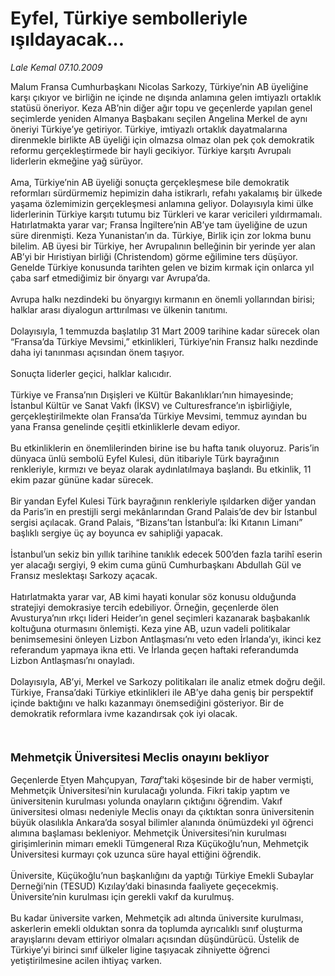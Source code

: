 # Eyfel, Türkiye sembolleriyle ışıldayacak...

*Lale Kemal 07.10.2009*

<div class="taraf_structure_2col_1zq">
<div class="margen_n">



 <p>Malum Fransa Cumhurbaşkanı Nicolas Sarkozy, Türkiye’nin AB üyeliğine karşı çıkıyor ve birliğin ne içinde ne dışında anlamına gelen imtiyazlı ortaklık statüsü öneriyor. Keza AB’nin diğer ağır topu ve geçenlerde yapılan genel seçimlerde yeniden Almanya Başbakanı seçilen Angelina Merkel de aynı öneriyi Türkiye’ye getiriyor. Türkiye, imtiyazlı ortaklık dayatmalarına direnmekle birlikte AB üyeliği için olmazsa olmaz olan pek çok demokratik reformu gerçekleştirmede bir hayli gecikiyor. Türkiye karşıtı Avrupalı liderlerin ekmeğine yağ sürüyor. <br/><br/>Ama, Türkiye’nin AB üyeliği sonuçta gerçekleşmese bile demokratik reformları sürdürmemiz hepimizin daha istikrarlı, refahı yakalamış bir ülkede yaşama özlemimizin gerçekleşmesi anlamına geliyor. Dolayısıyla kimi ülke liderlerinin Türkiye karşıtı tutumu biz Türkleri ve karar vericileri yıldırmamalı. Hatırlatmakta yarar var; Fransa İngiltere’nin AB’ye tam üyeliğine de uzun süre direnmişti. Keza Yunanistan’ın da. Türkiye, Birlik için zor lokma bunu bilelim. AB üyesi bir Türkiye, her Avrupalının belleğinin bir yerinde yer alan AB’yi bir Hıristiyan birliği (Christendom) görme eğilimine ters düşüyor. Genelde Türkiye konusunda tarihten gelen ve bizim kırmak için onlarca yıl çaba sarf etmediğimiz bir önyargı var Avrupa’da. <br/><br/>Avrupa halkı nezdindeki bu önyargıyı kırmanın en önemli yollarından birisi; halklar arası diyalogun arttırılması ve ülkenin tanıtımı. <br/><br/>Dolayısıyla, 1 temmuzda başlatılıp 31 Mart 2009 tarihine kadar sürecek olan “Fransa’da Türkiye Mevsimi,” etkinlikleri, Türkiye’nin Fransız halkı nezdinde daha iyi tanınması açısından önem taşıyor. <br/><br/>Sonuçta liderler geçici, halklar kalıcıdır. <br/><br/>Türkiye ve Fransa’nın Dışişleri ve Kültür Bakanlıkları’nın himayesinde; İstanbul Kültür ve Sanat Vakfı (İKSV) ve Culturesfrance’ın işbirliğiyle, gerçekleştirilmekte olan Fransa’da Türkiye Mevsimi, temmuz ayından bu yana Fransa genelinde çeşitli etkinliklerle devam ediyor. <br/><br/>Bu etkinliklerin en önemlilerinden birine ise bu hafta tanık oluyoruz. Paris’in dünyaca ünlü sembolü Eyfel Kulesi, dün itibariyle Türk bayrağının renkleriyle, kırmızı ve beyaz olarak aydınlatılmaya başlandı. Bu etkinlik, 11 ekim pazar gününe kadar sürecek. <br/><br/>Bir yandan Eyfel Kulesi Türk bayrağının renkleriyle ışıldarken diğer yandan da Paris’in en prestijli sergi mekânlarından Grand Palais’de dev bir İstanbul sergisi açılacak. Grand Palais, “Bizans’tan İstanbul’a: İki Kıtanın Limanı” başlıklı sergiye üç ay boyunca ev sahipliği yapacak. <br/><br/>İstanbul’un sekiz bin yıllık tarihine tanıklık edecek 500’den fazla tarihî eserin yer alacağı sergiyi, 9 ekim cuma günü Cumhurbaşkanı Abdullah Gül ve Fransız meslektaşı Sarkozy açacak. <br/><br/>Hatırlatmakta yarar var, AB kimi hayati konular söz konusu olduğunda stratejiyi demokrasiye tercih edebiliyor. Örneğin, geçenlerde ölen Avusturya’nın ırkçı lideri Heider’ın genel seçimleri kazanarak başbakanlık koltuğuna oturmasını önlemişti. Keza yine AB, uzun vadeli politikalar benimsemesini önleyen Lizbon Antlaşması’nı veto eden İrlanda’yı, ikinci kez referandum yapmaya ikna etti. Ve İrlanda geçen haftaki referandumda Lizbon Antlaşması’nı onayladı. <br/><br/>Dolayısıyla, AB’yi, Merkel ve Sarkozy politikaları ile analiz etmek doğru değil. Türkiye, Fransa’daki Türkiye etkinlikleri ile AB’ye daha geniş bir perspektif içinde baktığını ve halkı kazanmayı önemsediğini gösteriyor. Bir de demokratik reformlara ivme kazandırsak çok iyi olacak. <br/><b><br/><br/><br/><font size="4">Mehmetçik Üniversitesi Meclis onayını bekliyor</font></b> <br/><br/>Geçenlerde Etyen Mahçupyan, <i>Taraf</i>’taki köşesinde bir de haber vermişti, Mehmetçik Üniversitesi’nin kurulacağı yolunda. Fikri takip yaptım ve üniversitenin kurulması yolunda onayların çıktığını öğrendim. Vakıf üniversitesi olması nedeniyle Meclis onayı da çıktıktan sonra üniversitenin büyük olasılıkla Ankara’da sosyal bilimler alanında önümüzdeki yıl öğrenci alımına başlaması bekleniyor. Mehmetçik Üniversitesi’nin kurulması girişimlerinin mimarı emekli Tümgeneral Rıza Küçükoğlu’nun, Mehmetçik Üniversitesi kurmayı çok uzunca süre hayal ettiğini öğrendik. <br/><br/>Üniversite, Küçükoğlu’nun başkanlığını da yaptığı Türkiye Emekli Subaylar Derneği’nin (TESUD) Kızılay’daki binasında faaliyete geçecekmiş. Üniversite’nin kurulması için gerekli vakıf da kurulmuş. <br/><br/>Bu kadar üniversite varken, Mehmetçik adı altında üniversite kurulması, askerlerin emekli olduktan sonra da toplumda ayrıcalıklı sınıf oluşturma arayışlarını devam ettiriyor olmaları açısından düşündürücü. Üstelik de Türkiye’yi birinci sınıf ülkeler ligine taşıyacak zihniyette öğrenci yetiştirilmesine acilen ihtiyaç varken.</p>
<br/>
<br/>
<br/>



<br/>


<div id="taraf_not">
</div>

</div>


</div>
